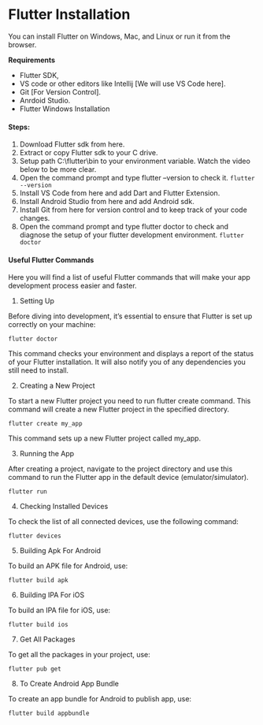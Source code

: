 # Flutter Installation
You can install Flutter on Windows, Mac, and Linux or run it from the browser.

**Requirements**

- Flutter SDK,
- VS code or other editors like Intellij [We will use VS Code here].
- Git [For Version Control].
- Anrdoid Studio.
- Flutter Windows Installation


#### Steps:
1. Download Flutter sdk from here.
2. Extract or copy Flutter sdk to your C drive.
3. Setup path C:\flutter\bin to your environment variable. Watch the video below to be more clear.
4. Open the command prompt and type flutter –version to check it.
`flutter --version`
5. Install VS Code from here and add Dart and Flutter Extension.
6. Install Android Studio from here and add Android sdk.
7. Install Git from here for version control and to keep track of your code changes.
8. Open the command prompt and type flutter doctor to check and diagnose the setup of your flutter development environment.
 `flutter doctor`


#### Useful Flutter Commands
Here you will find a list of useful Flutter commands that will make your app development process easier and faster.

1. Setting Up

Before diving into development, it’s essential to ensure that Flutter is set up correctly on your machine:

`flutter doctor`

This command checks your environment and displays a report of the status of your Flutter installation. It will also notify you of any dependencies you still need to install.

2. Creating a New Project

To start a new Flutter project you need to run flutter create command. This command will create a new Flutter project in the specified directory.

`flutter create my_app`

This command sets up a new Flutter project called my_app.

3. Running the App

After creating a project, navigate to the project directory and use this command to run the Flutter app in the default device (emulator/simulator).

`flutter run`

4. Checking Installed Devices

To check the list of all connected devices, use the following command:

`flutter devices`

5. Building Apk For Android

To build an APK file for Android, use:

`flutter build apk`

6. Building IPA For iOS

To build an IPA file for iOS, use:

`flutter build ios`

7. Get All Packages

To get all the packages in your project, use:

`flutter pub get`

8. To Create Android App Bundle

To create an app bundle for Android to publish app, use:

`flutter build appbundle`

